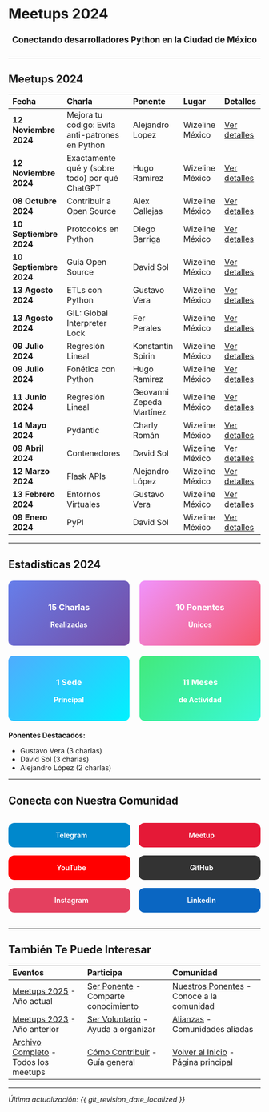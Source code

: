 # Meetups 2024 <i class="fas fa-calendar-alt"></i>

<div align="center" style="font-size: 1.2em; margin: 1.5em 0;">
  <b>Conectando desarrolladores Python en la Ciudad de México</b>
</div>

---

## <i class="fas fa-table"></i> Meetups 2024

| <i class="fas fa-calendar"></i> **Fecha** | <i class="fas fa-microphone"></i> **Charla** | <i class="fas fa-user"></i> **Ponente** | <i class="fas fa-map-marker-alt"></i> **Lugar** | <i class="fas fa-link"></i> **Detalles** |
|:---|:---|:---|:---|:---|
| **12 Noviembre 2024** | Mejora tu código: Evita anti-patrones en Python | Alejandro Lopez | Wizeline México | [Ver detalles](202411-noviembre) |
| **12 Noviembre 2024** | Exactamente qué y (sobre todo) por qué ChatGPT | Hugo Ramírez | Wizeline México | [Ver detalles](202411-noviembre) |
| **08 Octubre 2024** | Contribuir a Open Source | Alex Callejas | Wizeline México | [Ver detalles](202410-octubre) |
| **10 Septiembre 2024** | Protocolos en Python | Diego Barriga | Wizeline México | [Ver detalles](202409-septiembre) |
| **10 Septiembre 2024** | Guía Open Source | David Sol | Wizeline México | [Ver detalles](202409-septiembre) |
| **13 Agosto 2024** | ETLs con Python | Gustavo Vera | Wizeline México | [Ver detalles](202408-agosto) |
| **13 Agosto 2024** | GIL: Global Interpreter Lock | Fer Perales | Wizeline México | [Ver detalles](202408-agosto) |
| **09 Julio 2024** | Regresión Lineal | Konstantin Spirin | Wizeline México | [Ver detalles](202407-julio) |
| **09 Julio 2024** | Fonética con Python | Hugo Ramirez | Wizeline México | [Ver detalles](202407-julio) |
| **11 Junio 2024** | Regresión Lineal | Geovanni Zepeda Martínez | Wizeline México | [Ver detalles](202406-junio) |
| **14 Mayo 2024** | Pydantic | Charly Román | Wizeline México | [Ver detalles](202405-mayo) |
| **09 Abril 2024** | Contenedores | David Sol | Wizeline México | [Ver detalles](202404-abril) |
| **12 Marzo 2024** | Flask APIs | Alejandro López | Wizeline México | [Ver detalles](202403-marzo) |
| **13 Febrero 2024** | Entornos Virtuales | Gustavo Vera | Wizeline México | [Ver detalles](202402-febrero) |
| **09 Enero 2024** | PyPI | David Sol | Wizeline México | [Ver detalles](202401-enero) |

---

## <i class="fas fa-star"></i> Estadísticas 2024

<div class="stats-grid" style="display: grid; grid-template-columns: repeat(auto-fit, minmax(200px, 1fr)); gap: 20px; margin: 20px 0;">

<div class="stat-card" style="background: linear-gradient(135deg, #667eea 0%, #764ba2 100%); color: white; padding: 20px; border-radius: 10px; text-align: center;">
  <h3><i class="fas fa-microphone"></i> 15 Charlas</h3>
  <p><b>Realizadas</b></p>
</div>

<div class="stat-card" style="background: linear-gradient(135deg, #f093fb 0%, #f5576c 100%); color: white; padding: 20px; border-radius: 10px; text-align: center;">
  <h3><i class="fas fa-users"></i> 10 Ponentes</h3>
  <p><b>Únicos</b></p>
</div>

<div class="stat-card" style="background: linear-gradient(135deg, #4facfe 0%, #00f2fe 100%); color: white; padding: 20px; border-radius: 10px; text-align: center;">
  <h3><i class="fas fa-map-marker-alt"></i> 1 Sede</h3>
  <p><b>Principal</b></p>
</div>

<div class="stat-card" style="background: linear-gradient(135deg, #43e97b 0%, #38f9d7 100%); color: white; padding: 20px; border-radius: 10px; text-align: center;">
  <h3><i class="fas fa-calendar"></i> 11 Meses</h3>
  <p><b>de Actividad</b></p>
</div>

</div>

**Ponentes Destacados:**

- Gustavo Vera (3 charlas)
- David Sol (3 charlas)
- Alejandro López (2 charlas)

---

## <i class="fas fa-link"></i> Conecta con Nuestra Comunidad

<div class="community-links" style="display: grid; grid-template-columns: repeat(auto-fit, minmax(200px, 1fr)); gap: 1rem; margin: 2rem 0;">
    <a href="https://t.me/PythonCDMX" target="_blank" rel="noopener noreferrer" style="background: #0088cc; color: white; padding: 1rem; border-radius: 12px; text-decoration: none; text-align: center; font-weight: 600; transition: all 0.3s ease; display: flex; align-items: center; justify-content: center; gap: 0.5rem;">
        <i class="fab fa-telegram"></i> Telegram
    </a>
    <a href="https://www.meetup.com/python-mexico" target="_blank" rel="noopener noreferrer" style="background: #e51937; color: white; padding: 1rem; border-radius: 12px; text-decoration: none; text-align: center; font-weight: 600; transition: all 0.3s ease; display: flex; align-items: center; justify-content: center; gap: 0.5rem;">
        <i class="fab fa-meetup"></i> Meetup
    </a>
    <a href="https://www.youtube.com/@PythonMexico" target="_blank" rel="noopener noreferrer" style="background: #ff0000; color: white; padding: 1rem; border-radius: 12px; text-decoration: none; text-align: center; font-weight: 600; transition: all 0.3s ease; display: flex; align-items: center; justify-content: center; gap: 0.5rem;">
        <i class="fab fa-youtube"></i> YouTube
    </a>
    <a href="https://github.com/PythonMexico/pythonCDMX" target="_blank" rel="noopener noreferrer" style="background: #333; color: white; padding: 1rem; border-radius: 12px; text-decoration: none; text-align: center; font-weight: 600; transition: all 0.3s ease; display: flex; align-items: center; justify-content: center; gap: 0.5rem;">
        <i class="fab fa-github"></i> GitHub
    </a>
    <a href="https://www.instagram.com/pythoncdmx/" target="_blank" rel="noopener noreferrer" style="background: #E4405F; color: white; padding: 1rem; border-radius: 12px; text-decoration: none; text-align: center; font-weight: 600; transition: all 0.3s ease; display: flex; align-items: center; justify-content: center; gap: 0.5rem;">
        <i class="fab fa-instagram"></i> Instagram
    </a>
    <a href="https://www.linkedin.com/groups/13126454/" target="_blank" rel="noopener noreferrer" style="background: #0A66C2; color: white; padding: 1rem; border-radius: 12px; text-decoration: none; text-align: center; font-weight: 600; transition: all 0.3s ease; display: flex; align-items: center; justify-content: center; gap: 0.5rem;">
        <i class="fab fa-linkedin"></i> LinkedIn
    </a>
</div>

---

## <i class="fas fa-star"></i> También Te Puede Interesar

| <i class="fas fa-calendar"></i> **Eventos** | <i class="fas fa-microphone"></i> **Participa** | <i class="fas fa-users"></i> **Comunidad** |
|:---|:---|:---|
| [Meetups 2025](/meetups/2025/) - Año actual | [Ser Ponente](/comunidad/ponentes) - Comparte conocimiento | [Nuestros Ponentes](/comunidad/ponentes) - Conoce a la comunidad |
| [Meetups 2023](/meetups/2023/) - Año anterior | [Ser Voluntario](/comunidad/voluntarios) - Ayuda a organizar | [Alianzas](/comunidad/alianzas) - Comunidades aliadas |
| [Archivo Completo](/meetups/) - Todos los meetups | [Cómo Contribuir](/comunidad/como-contribuir) - Guía general | [Volver al Inicio](/) - Página principal |

---

*<i class="fas fa-clock"></i> Última actualización: {{ git_revision_date_localized }}*

